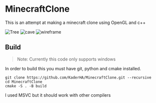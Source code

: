 # MinecraftClone
This is an attempt at making a minecraft clone using OpenGL and c++

![Tree](https://user-images.githubusercontent.com/72559835/220168150-92578add-5fda-48dd-afcb-f4d95d27f743.png)
![cave](https://user-images.githubusercontent.com/72559835/220168171-66d15de2-7fab-418b-b5f1-d1d84872f092.png)
![wireframe](https://user-images.githubusercontent.com/72559835/220168189-6d0ffb2e-a98f-4c9f-bcc4-c28b6db1683f.png)

## Build

> Note: Currently this code only supports windows

In order to build this you must have git, python and cmake installed. 
```batch
git clone https://github.com/KaderHA/MinecraftClone.git --recursive
cd MinecraftClone
cmake -S . -B build
```
I used MSVC but it should work with other compilers

